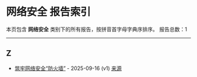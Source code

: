 # 网络安全 报告索引

本页包含 **网络安全** 类别下的所有报告，按拼音首字母字典序排序。
报告总数：1

---

## Z

- [筑牢网络安全“防火墙”](zhu-lao-wang-luo-an-quan-fang-huo-qiang-2025-09-16--v1.md) - 2025-09-16 (v1) [来源](https://www.baidu.com/s?wd=%E7%AD%91%E7%89%A2%E7%BD%91%E7%BB%9C%E5%AE%89%E5%85%A8%E2%80%9C%E9%98%B2%E7%81%AB%E5%A2%99%E2%80%9D&sa=fyb_news&rsv_dl=fyb_news)
